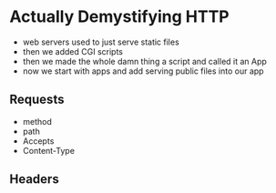# Actually Demystifying HTTP


- web servers used to just serve static files
- then we added CGI scripts
- then we made the whole damn thing a script and called it an App
- now we start with apps and add serving public files into our app




## Requests

- method
- path
- Accepts
- Content-Type

## Headers
